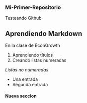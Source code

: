 ### Mi-Primer-Repositorio
Testeando Github

## Aprendiendo Markdown

En la clase de EconGrowth 

1. Aprendiendo títulos
2. Creando listas numeradas



*Listas no numeradas*



- Una entrada
- Segunda entrada



#### Nueva seccion